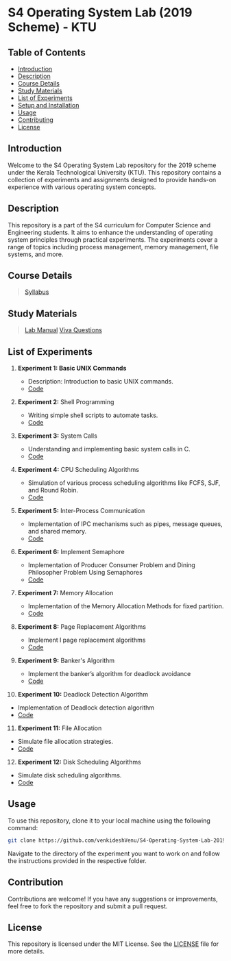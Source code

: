 
# S4 Operating System Lab (2019 Scheme) - KTU

## Table of Contents

- [Introduction](#introduction)
- [Description](#Description)
- [Course Details ](#course-details)
- [Study Materials](#study-materials)
- [List of Experiments](#list-of-experiments)
- [Setup and Installation](#setup-and-installation)
- [Usage](#usage)
- [Contributing](#contributing)
- [License](#license)


## Introduction
Welcome to the S4 Operating System Lab repository for the 2019 scheme under the Kerala Technological University (KTU). This repository contains a collection of experiments and assignments designed to provide hands-on experience with various operating system concepts.

## Description
This repository is a part of the S4 curriculum for Computer Science and Engineering students. It aims to enhance the understanding of operating system principles through practical experiments. The experiments cover a range of topics including process management, memory management, file systems, and more.

## Course Details

   >[Syllabus](https://github.com/venkideshVenu/S4-Operating-System-Lab-2019-Scheme-KTU-/blob/main/S4%20Lab%20Syllabus.pdf)

## Study Materials

  > [Lab Manual](https://github.com/venkideshVenu/S4-Operating-System-Lab-2019-Scheme-KTU-/blob/main/Lab%20Manual.pdf)
  > [Viva Questions](https://github.com/venkideshVenu/S4-Operating-System-Lab-2019-Scheme-KTU-/blob/main/Viva%20Questions.pdf)

## List of Experiments

1. **Experiment 1: Basic UNIX Commands**
   - Description: Introduction to basic UNIX commands.
   - [Code](https://github.com/venkideshVenu/S4-Operating-System-Lab-2019-Scheme-KTU-/blob/main/UNIX%20Commands.pdf)

2. **Experiment 2:** Shell Programming
   - Writing simple shell scripts to automate tasks.
   - [Code](https://github.com/venkideshVenu/S4-Operating-System-Lab-2019-Scheme-KTU-/tree/main/Shell%20Programming)

3. **Experiment 3:** System Calls
   - Understanding and implementing basic system calls in C.
   -  [Code](https://github.com/venkideshVenu/S4-Operating-System-Lab-2019-Scheme-KTU-/tree/main/System%20Calls)

4. **Experiment 4:** CPU Scheduling Algorithms
   - Simulation of various process scheduling algorithms like FCFS, SJF, and Round Robin.
   -  [Code](https://github.com/venkideshVenu/S4-Operating-System-Lab-2019-Scheme-KTU-/tree/main/CPU%20Scheduling)

5. **Experiment 5:** Inter-Process Communication
   - Implementation of IPC mechanisms such as pipes, message queues, and shared memory.
   -  [Code](https://github.com/venkideshVenu/S4-Operating-System-Lab-2019-Scheme-KTU-/tree/main/Inter%20Process%20Communication)
  
6. **Experiment 6:** Implement Semaphore
   - Implementation of Producer Consumer Problem and Dining Philosopher Problem Using Semaphores
   -  [Code](https://github.com/venkideshVenu/S4-Operating-System-Lab-2019-Scheme-KTU-/tree/main/Implement%20Semaphore)

7. **Experiment 7:** Memory Allocation
   - Implementation of the Memory Allocation Methods for fixed partition.
   -  [Code](https://github.com/venkideshVenu/S4-Operating-System-Lab-2019-Scheme-KTU-/blob/main/memoryAllocation.c)

8. **Experiment 8:** Page Replacement Algorithms
   - Implement l page replacement algorithms
   -  [Code](https://github.com/venkideshVenu/S4-Operating-System-Lab-2019-Scheme-KTU-/tree/main/Page%20Replacement%20Algorithm)

9. **Experiment 9:** Banker's Algorithm
   - Implement the banker’s algorithm for deadlock avoidance
   -  [Code](https://github.com/venkideshVenu/S4-Operating-System-Lab-2019-Scheme-KTU-/blob/main/bankersAlgorithm.c)
 
 10. **Experiment 10:** Deadlock Detection Algorithm
   - Implementation of Deadlock detection algorithm
   - [Code](https://github.com/venkideshVenu/S4-Operating-System-Lab-2019-Scheme-KTU-/blob/main/deadLockDetection.c)
 
 
 11. **Experiment 11:** File Allocation
   - Simulate file allocation strategies.
   - [Code](https://github.com/venkideshVenu/S4-Operating-System-Lab-2019-Scheme-KTU-/tree/main/File%20Allocation)
 
 
 12. **Experiment 12:** Disk Scheduling Algorithms 
   - Simulate disk scheduling algorithms.
   - [Code](https://github.com/venkideshVenu/S4-Operating-System-Lab-2019-Scheme-KTU-/tree/main/Disk%20Scheduling)
 
 

## Usage
To use this repository, clone it to your local machine using the following command:

```bash
git clone https://github.com/venkideshVenu/S4-Operating-System-Lab-2019-Scheme-KTU-.git
```

Navigate to the directory of the experiment you want to work on and follow the instructions provided in the respective folder.


## Contribution
Contributions are welcome! If you have any suggestions or improvements, feel free to fork the repository and submit a pull request.

## License
This repository is licensed under the MIT License. See the [LICENSE](LICENSE) file for more details.
